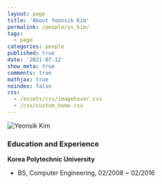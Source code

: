 ```yaml
---
layout: page
title: 'About Yeonsik Kim'
permalink: /people/ys_kim/
tags:
  - page
categories: people
published: true
date: '2021-07-12'
show_meta: true
comments: true
mathjax: true
noindex: false
css:
  - /assets/css/imagehover.css
  - /css/custom_home.css
---
```


<iv class="row">
<div class="col"><div class="holder smooth">
    <img src="{{ site.url }}/assets/img/people/ys_kim.png" alt="Yeonsik Kim" />
</div></div>
</div>   


### Education and Experience

**Korea Polytechnic University**
- BS, Computer Engineering, 02/2008 ~ 02/2016

